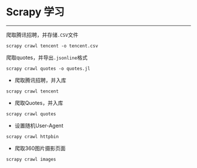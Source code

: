# Scrapy 学习
---
爬取腾讯招聘，并存储`.CSV`文件
```
scrapy crawl tencent -o tencent.csv
```

爬取quotes，并导出`.jsonline`格式
```
scrapy crawl quotes -o quotes.jl
```

+ 爬取腾讯招聘，并入库
```
scrapy crawl tencent
```

+ 爬取Quotes，并入库
```
scrapy crawl quotes
```

+ 设置随机User-Agent
```
scrapy crawl httpbin
```

+ 爬取360图片摄影页面
```
scrapy crawl images
```